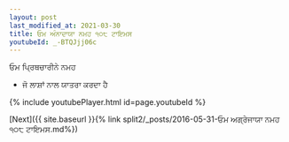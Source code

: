 ```yaml
---
layout: post
last_modified_at: 2021-03-30
title: ਓਮ ਅੰਨਾਦਾਯਾ ਨਮਹ ੧੦੮ ਟਾਇਮਸ
youtubeId: _-BTQJjj06c
---
```

 
 
 ਓਮ ਪ੍ਰਿਥਚਾਰੀਨੇ ਨਮਹ  
 
 -  ਜੋ ਲਾਸ਼ਾਂ ਨਾਲ ਯਾਤਰਾ ਕਰਦਾ ਹੈ 
 
  
 
  
 
 
 
 
 
 


{% include youtubePlayer.html id=page.youtubeId %}
 
[Next]({{ site.baseurl }}{% link  split2/_posts/2016-05-31-ਓਮ ਅਗ੍ਰੇਜਾਯਾ ਨਮਹ ੧੦੮ ਟਾਇਮਸ.md%})
 
